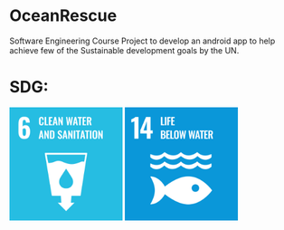 # OceanRescue
Software Engineering Course Project to develop an android app to help achieve few of the Sustainable development goals by the UN.
# SDG: 
<img src="https://github.com/PreethiVarshaM/OceanRescue/blob/master/Documentation/Goal-6/Goal%206/E_WEB_06.png" alt="clean water and sanitation" width="200"/>         <img src="https://github.com/PreethiVarshaM/OceanRescue/blob/master/Documentation/Goal-14/Goal%2014/E_WEB_14.png" alt="life under water" width="200"/>
